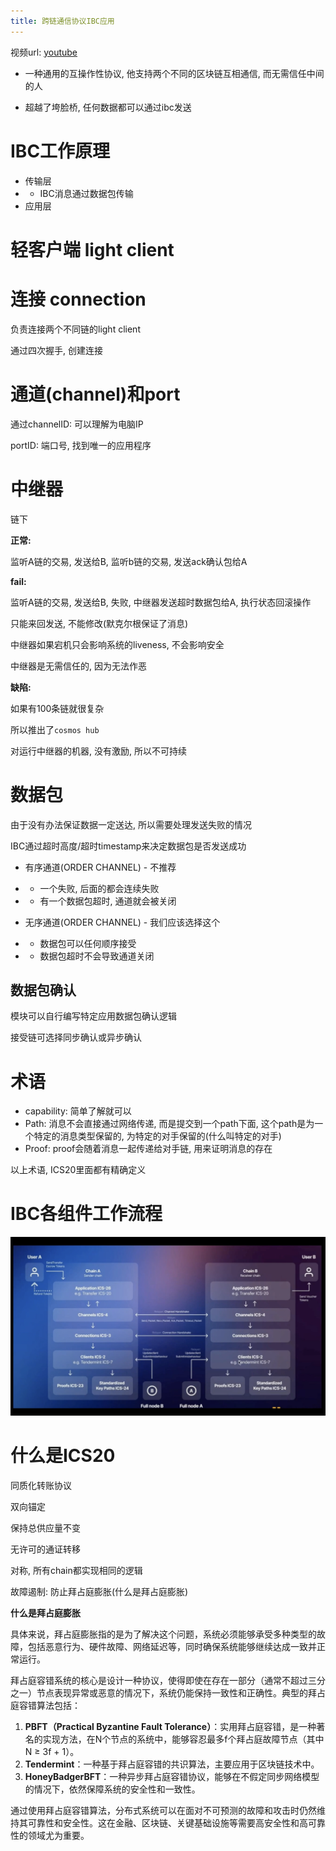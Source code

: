 ```yaml
---
title: 跨链通信协议IBC应用
---
```


视频url: [youtube](https://www.youtube.com/watch?v=X_mVNDdtnm0&list=PL9aoThVN5PLnv8lFQnfXzQ0OHZnmFdqYo&index=4)

* 一种通用的互操作性协议, 他支持两个不同的区块链互相通信, 而无需信任中间的人

* 超越了垮脸桥, 任何数据都可以通过ibc发送

# IBC工作原理

- 传输层
- - IBC消息通过数据包传输 
- 应用层

# 轻客户端 light client

# 连接 connection

负责连接两个不同链的light client

通过四次握手, 创建连接

# 通道(channel)和port

通过channelID: 可以理解为电脑IP

portID: 端口号, 找到唯一的应用程序


# 中继器

链下

**正常:**

监听A链的交易, 发送给B, 监听b链的交易, 发送ack确认包给A

**fail:**

监听A链的交易, 发送给B, 失败, 中继器发送超时数据包给A, 执行状态回滚操作

只能来回发送, 不能修改(默克尔根保证了消息)

中继器如果宕机只会影响系统的liveness, 不会影响安全

中继器是无需信任的, 因为无法作恶

**缺陷:**

如果有100条链就很复杂

所以推出了`cosmos hub`

对运行中继器的机器, 没有激励, 所以不可持续

# 数据包

由于没有办法保证数据一定送达, 所以需要处理发送失败的情况

IBC通过超时高度/超时timestamp来决定数据包是否发送成功

* 有序通道(ORDER CHANNEL) - 不推荐
- - 一个失败, 后面的都会连续失败
- - 有一个数据包超时, 通道就会被关闭

* 无序通道(ORDER CHANNEL) - 我们应该选择这个
- - 数据包可以任何顺序接受
- - 数据包超时不会导致通道关闭

## 数据包确认

模块可以自行编写特定应用数据包确认逻辑

接受链可选择同步确认或异步确认

# 术语
 - capability: 简单了解就可以
 - Path: 消息不会直接通过网络传递, 而是提交到一个path下面, 这个path是为一个特定的消息类型保留的, 为特定的对手保留的(什么叫特定的对手)
 - Proof: proof会随着消息一起传递给对手链, 用来证明消息的存在

以上术语, ICS20里面都有精确定义

# IBC各组件工作流程

![alt text](image-14.png)



# 什么是ICS20
同质化转账协议

双向锚定

保持总供应量不变

无许可的通证转移

对称, 所有chain都实现相同的逻辑

故障遏制: 防止拜占庭膨胀(什么是拜占庭膨胀)

**什么是拜占庭膨胀**

具体来说，拜占庭膨胀指的是为了解决这个问题，系统必须能够承受多种类型的故障，包括恶意行为、硬件故障、网络延迟等，同时确保系统能够继续达成一致并正常运行。

拜占庭容错系统的核心是设计一种协议，使得即使在存在一部分（通常不超过三分之一）节点表现异常或恶意的情况下，系统仍能保持一致性和正确性。典型的拜占庭容错算法包括：

1. **PBFT（Practical Byzantine Fault Tolerance）**：实用拜占庭容错，是一种著名的实现方法，在N个节点的系统中，能够容忍最多f个拜占庭故障节点（其中N ≥ 3f + 1）。
2. **Tendermint**：一种基于拜占庭容错的共识算法，主要应用于区块链技术中。
3. **HoneyBadgerBFT**：一种异步拜占庭容错协议，能够在不假定同步网络模型的情况下，依然保障系统的安全性和一致性。

通过使用拜占庭容错算法，分布式系统可以在面对不可预测的故障和攻击时仍然维持其可靠性和安全性。这在金融、区块链、关键基础设施等需要高安全性和高可靠性的领域尤为重要。

